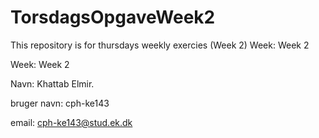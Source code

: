 # TorsdagsOpgaveWeek2

This repository is for thursdays weekly exercies (Week 2)  Week: Week 2



Week: Week 2



Navn: Khattab Elmir.



bruger navn: cph-ke143



email: cph-ke143@stud.ek.dk

